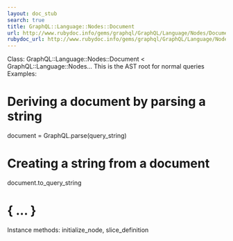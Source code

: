 ```yaml
---
layout: doc_stub
search: true
title: GraphQL::Language::Nodes::Document
url: http://www.rubydoc.info/gems/graphql/GraphQL/Language/Nodes/Document
rubydoc_url: http://www.rubydoc.info/gems/graphql/GraphQL/Language/Nodes/Document
---
```


Class: GraphQL::Language::Nodes::Document < GraphQL::Language::Nodes...
This is the AST root for normal queries 
Examples:
# Deriving a document by parsing a string
document = GraphQL.parse(query_string)
# Creating a string from a document
document.to_query_string
# { ... }
Instance methods:
initialize_node, slice_definition

